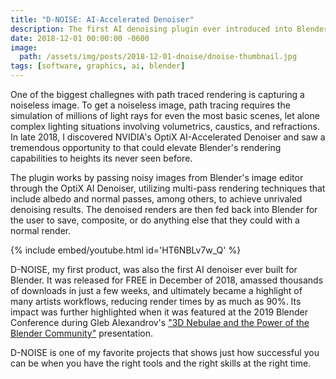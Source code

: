 ```yaml
---
title: "D-NOISE: AI-Accelerated Denoiser"
description: The first AI denoising plugin ever introduced into Blender.
date: 2018-12-01 00:00:00 -0600
image:
  path: /assets/img/posts/2018-12-01-dnoise/dnoise-thumbnail.jpg
tags: [software, graphics, ai, blender]
---
```


One of the biggest challegnes with path traced rendering is capturing a noiseless image. To get a noiseless image, path tracing requires the simulation of millions of light rays for even the most basic scenes, let alone complex lighting situations involving volumetrics, caustics, and refractions. In late 2018, I discovered NVIDIA's OptiX AI-Accelerated Denoiser and saw a tremendous opportunity to that could elevate Blender's rendering capabilities to heights its never seen before.

The plugin works by passing noisy images from Blender's image editor through the OptiX AI Denoiser, utilizing multi-pass rendering techniques that include albedo and normal passes, among others, 
to achieve unrivaled denoising results. The denoised renders are then fed back into Blender for the user to save, composite, or do anything else that they could with a normal render.

{% include embed/youtube.html id='HT6NBLv7w_Q' %}

D-NOISE, my first product, was also the first AI denoiser ever built for Blender. It was released for FREE in December of 2018, amassed thousands of downloads in just a few weeks, and ultimately became a highlight of many artists workflows, reducing render times by as much as 90%. Its impact was further highlighted when it was featured at the 2019 Blender Conference during Gleb Alexandrov's <a href="https://youtu.be/4w8_SBxCOxo?si=YxqXEzOE1L0qYHQo&t=1128" target="_blank">"3D Nebulae and the Power of the Blender Community"</a> presentation.

D-NOISE is one of my favorite projects that shows just how successful you can be when you have the right tools and the right skills at the right time.